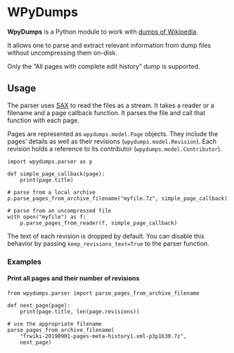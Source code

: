 # WPyDumps

**WpyDumps** is a Python module to work with [dumps of Wikipedia][dumps].

It allows one to parse and extract relevant information from dump files without
uncompressing them on-disk.

Only the “All pages with complete edit history” dump is supported.

[dumps]: https://dumps.wikimedia.org

## Usage
The parser uses [SAX][] to read the files as a stream. It takes a reader or a
filename and a page callback function. It parses the file and call that
function with each page.

Pages are represented as `wpydumps.model.Page` objects. They include the pages’
details as well as their revisions (`wpydumps.model.Revision`). Each revision
holds a reference to its contributor (`wpydumps.model.Contributor`).

```python3
import wpydumps.parser as p

def simple_page_callback(page):
    print(page.title)

# parse from a local archive
p.parse_pages_from_archive_filename("myfile.7z", simple_page_callback)

# parse from an uncompressed file
with open("myfile") as f:
    p.parse_pages_from_reader(f, simple_page_callback)
```

The text of each revision is dropped by default. You can disable this behavior
by passing `keep_revisions_text=True` to the parser function.

[SAX]: https://docs.python.org/3.6/library/xml.sax.html

### Examples
#### Print all pages and their number of revisions
```python3
from wpydumps.parser import parse_pages_from_archive_filename

def next_page(page):
    print(page.title, len(page.revisions))

# use the appropriate filename
parse_pages_from_archive_filename(
    "frwiki-20190901-pages-meta-history1.xml-p3p1630.7z",
    next_page)
```
